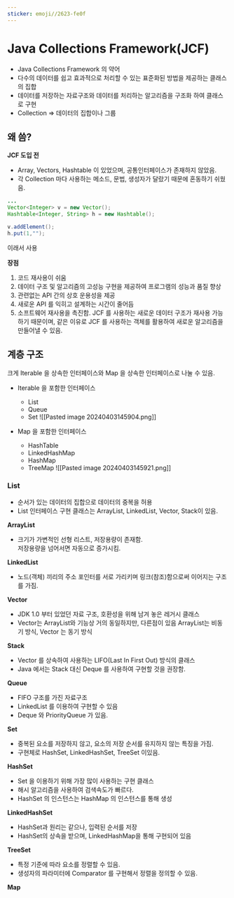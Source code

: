 ```yaml
---
sticker: emoji//2623-fe0f
---
```

# Java Collections Framework(JCF)

* Java Collections Framework 의 약어
* 다수의 데이터를 쉽고 효과적으로 처리할 수 있는 표준화된 방법을 제공하는 클래스의 집합
* 데이터를 저장하는 자료구조와 데이터를 처리하는 알고리즘을 구조화 하여 클래스로 구현
* Collection => 데이터의 집합이나 그룹

## 왜 씀?

**JCF 도입 전**

* Array, Vectors, Hashtable 이 있었으며, 공통인터페이스가 존재하지 않았음.
* 각 Collection 마다 사용하는 메소드, 문법, 생성자가 달랐기 때문에 혼동하기 쉬웠음.

```java
...
Vector<Integer> v = new Vector();
Hashtable<Integer, String> h = new Hashtable();

v.addElement();
h.put(1,"");
```

이래서 사용

**장점**
1) 코드 재사용이 쉬움
2) 데이터 구조 및 알고리즘의 고성능 구현을 제공하여 프로그램의 성능과 품질 향상
3) 관련없는 API 간의 상호 운용성을 제공
4) 새로운 API 를 익히고 설계하는 시간이 줄어듬
5) 소프트웨어 재사용을 촉진함. JCF 를 사용하는 새로운 데이터 구조가 재사용 가능하기 때문이며, 같은 이유로 JCF 를 사용하는 객체를 활용하여 새로운 알고리즘을 만들어낼 수 있음.


## 계층 구조

크게 Iterable 을 상속한 인터페이스와 Map 을 상속한 인터페이스로 나눌 수 있음.

* Iterable 을 포함한 인터페이스
	* List
	* Queue
	* Set
![[Pasted image 20240403145904.png]]

* Map 을 포함한 인터페이스
	* HashTable
	* LinkedHashMap
	* HashMap
	* TreeMap
![[Pasted image 20240403145921.png]]

### List

* 순서가 있는 데이터의 집합으로 데이터의 중복을 허용
* List 인터페이스 구현 클래스는 ArrayList, LinkedList, Vector, Stack이 있음.

**ArrayList**
* 크기가 가변적인 선형 리스트, 저장용량이 존재함.  
	저장용량을 넘어서면 자동으로 증가시킴. 

**LinkedList**
* 노드(객체) 끼리의 주소 포인터를 서로 가리키며 링크(참조)함으로써 이어지는 구조를 가짐.

**Vector**
* JDK 1.0 부터 있었던 자료 구조, 호환성을 위해 남겨 놓은 레거시 클래스
* Vector는 ArrayList와 기능상 거의 동일하지만, 다른점이 있음
	ArrayList는 비동기 방식, Vector 는 동기 방식


**Stack**
* Vector 를 상속하여 사용하는 LIFO(Last In First Out) 방식의 클래스
* Java 에서는 Stack 대신 Deque 를 사용하여 구현할 것을 권장함.

**Queue**
* FIFO 구조를 가진 자료구조
* LinkedList 를 이용하여 구현할 수 있음
* Deque 와 PriorityQueue 가 있음.


**Set**
* 중복된 요소를 저장하지 않고, 요소의 저장 순서를 유지하지 않는 특징을 가짐.
* 구현체로 HashSet, LinkedHashSet, TreeSet 이있음.

**HashSet**
* Set 을 이용하기 위해 가장 많이 사용하는 구현 클래스 
* 해시 알고리즘을 사용하여 검색속도가 빠르다.
* HashSet 의 인스턴스는 HashMap 의 인스턴스를 통해 생성


**LinkedHashSet**
* HashSet과 원리는 같으나, 입력된 순서를 저장
* HashSet의 상속을 받으며, LinkedHashMap을 통해 구현되어 있음

**TreeSet**
* 특정 기준에 따라 요소를 정렬할 수 있음.
* 생성자의 파라미터에 Comparator 를 구현해서 정렬을 정의할 수 있음.

**Map**


